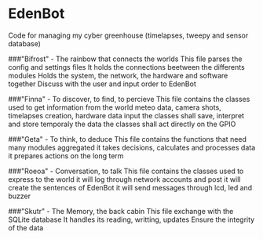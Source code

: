 # EdenBot
Code for managing my cyber greenhouse (timelapses, tweepy and sensor database)

###"Bifrost" - The rainbow that connects the worlds
This file parses the config and settings files
It holds the connections beetween the differents modules
Holds the system, the network, the hardware and software together
Discuss with the user and input order to EdenBot

###"Finna" - To discover, to find, to percieve
This file contains the classes used to get information from the world
meteo data, camera shots, timelapses creation, hardware data input
the classes shall save, interpret and store temporaly the data
the classes shall act directly on the GPIO

###"Geta" - To think, to deduce
This file contains the functions that need many modules aggregated
it takes decisions, calculates and processes data
it prepares actions on the long term

###"Roeoa" - Conversation, to talk
This file contains the classes used to express to the world
it will log through network accounts and post
it will create the sentences of EdenBot
it will send messages through lcd, led and buzzer

###"Skutr" - The Memory, the back cabin
This file exchange with the SQLite database
It handles its reading, writting, updates
Ensure the integrity of the data
